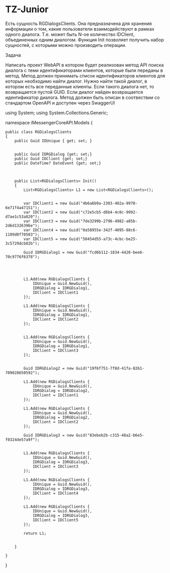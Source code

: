 # TZ-Junior

Есть сущность RGDialogsClients. Она предназначена для хранения информации о том, какие пользователи взаимодействуют в рамках одного диалога.
Т.е. может быть N-ое количество IDClient, объединенных одним диалогом.
Функция Init позволяет получить набор сущностей, с которыми можно производить операции.

Задача

Написать проект WebAPI в котором будет реализован метод API поиска диалога с теми идентификаторами клиентов, которые были переданы в метод.
Метод должен принимать список идентификаторов клиентов для которых необходимо найти диалог. Нужно найти такой диалог, в котором есть все переданные клиенты. Если такого диалога нет, то возвращается пустой GUID.
Если диалог найден возвращается идентификатор диалога.
Метод должен быть описан в соотвествии со стандартом OpenAPI и доступен через SwaggerUI



using System;
using System.Collections.Generic;

namespace iMessengerCoreAPI.Models
{

    public class RGDialogsClients
    {
        public Guid IDUnique { get; set; }

        
        public Guid IDRGDialog {get; set;}
        public Guid IDClient {get; set;}
        public DateTime? DateEvent {get; set;}
        


        public List<RGDialogsClients> Init()
        {
            List<RGDialogsClients> L1 = new List<RGDialogsClients>();
            

            var IDClient1 = new Guid("4b6a6b9a-2303-402a-9970-6e71f4a47151");
            var IDClient2 = new Guid("c72e5cb5-d6b4-4c0c-9992-d7ae1c53a820");
            var IDClient3 = new Guid("7de3299b-2796-4982-a85b-2d6d1326396e");
            var IDClient4 = new Guid("0a58955e-342f-4095-88c6-1109d0f70583");
            var IDClient5 = new Guid("50454d55-a73c-4cbc-be25-3c5729dcb82b");

            Guid IDRGDialog1 = new Guid("fcd6b112-1834-4420-bee6-70c9776f6378");




            L1.Add(new RGDialogsClients {
                IDUnique = Guid.NewGuid(),
                IDRGDialog = IDRGDialog1,
                IDClient = IDClient1
            });

            L1.Add(new RGDialogsClients {
                IDUnique = Guid.NewGuid(),
                IDRGDialog = IDRGDialog1,
                IDClient = IDClient2
            });


            L1.Add(new RGDialogsClients {
                IDUnique = Guid.NewGuid(),
                IDRGDialog = IDRGDialog1,
                IDClient = IDClient3
            });


            Guid IDRGDialog2 = new Guid("19f6f751-7f8d-41fa-8261-709028650592");

            L1.Add(new RGDialogsClients {
                IDUnique = Guid.NewGuid(),
                IDRGDialog = IDRGDialog2,
                IDClient = IDClient1
            });

            L1.Add(new RGDialogsClients {
                IDUnique = Guid.NewGuid(),
                IDRGDialog = IDRGDialog2,
                IDClient = IDClient2
            });

            Guid IDRGDialog3 = new Guid("83ebeb2b-c315-48a2-b6e5-f0324de57a9f");


            L1.Add(new RGDialogsClients {
                IDUnique = Guid.NewGuid(),
                IDRGDialog = IDRGDialog3,
                IDClient = IDClient3
            });

            L1.Add(new RGDialogsClients {
                IDUnique = Guid.NewGuid(),
                IDRGDialog = IDRGDialog3,
                IDClient = IDClient4
            });

            L1.Add(new RGDialogsClients {
                IDUnique = Guid.NewGuid(),
                IDRGDialog = IDRGDialog3,
                IDClient = IDClient5
            });

            return L1;


        }
        
    }

    
}













